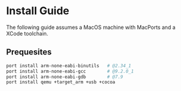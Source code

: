 # Install Guide

The following guide assumes a MacOS machine with MacPorts and a XCode toolchain.

## Prequesites

```bash
port install arm-none-eabi-binutils   # @2.34_1
port install arm-none-eabi-gcc        # @9.2.0_1
port install arm-none-eabi-gdb        # @7.9
port install qemu +target_arm +usb +cocoa
```
